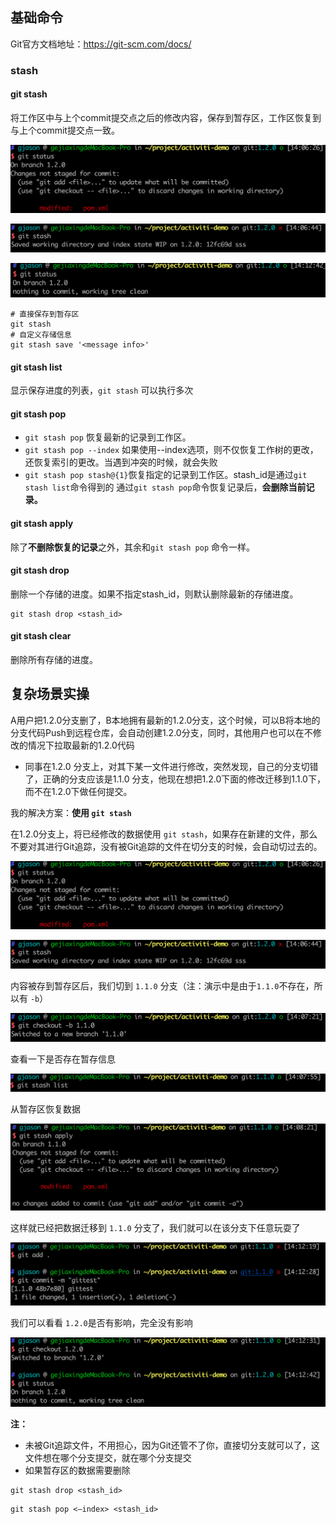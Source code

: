 ## 基础命令

Git官方文档地址：https://git-scm.com/docs/

### stash

#### git stash

将工作区中与上个commit提交点之后的修改内容，保存到暂存区，工作区恢复到与上个commit提交点一致。

![image-20180906142516182](assets/image-20180906142516182.png)

![image-20180906142525888](assets/image-20180906142525888.png)

![image-20180906144456147](assets/image-20180906144456147.png)

```shell
# 直接保存到暂存区
git stash
# 自定义存储信息
git stash save '<message info>'
```

#### git stash list

显示保存进度的列表，`git stash` 可以执行多次

#### git stash pop

- `git stash pop` 恢复最新的记录到工作区。
- `git stash pop --index` 如果使用--index选项，则不仅恢复工作树的更改，还恢复索引的更改。当遇到冲突的时候，就会失败
- `git stash pop stash@{1}`恢复指定的记录到工作区。stash_id是通过`git stash list`命令得到的 
  通过`git stash pop`命令恢复记录后，**会删除当前记录。**

#### git stash apply

除了**不删除恢复的记录**之外，其余和`git stash pop` 命令一样。

#### git stash drop

删除一个存储的进度。如果不指定stash_id，则默认删除最新的存储进度。

```shell
git stash drop <stash_id>
```

#### git stash clear

删除所有存储的进度。

## 复杂场景实操

A用户把1.2.0分支删了，B本地拥有最新的1.2.0分支，这个时候，可以B将本地的分支代码Push到远程仓库，会自动创建1.2.0分支，同时，其他用户也可以在不修改的情况下拉取最新的1.2.0代码

- 同事在1.2.0 分支上，对其下某一文件进行修改，突然发现，自己的分支切错了，正确的分支应该是1.1.0 分支，他现在想把1.2.0下面的修改迁移到1.1.0下，而不在1.2.0下做任何提交。

我的解决方案：**使用 `git stash`**

在1.2.0分支上，将已经修改的数据使用 `git stash`，如果存在新建的文件，那么不要对其进行Git追踪，没有被Git追踪的文件在切分支的时候，会自动切过去的。

![image-20180906142516182](assets/image-20180906142516182.png)

![image-20180906142525888](assets/image-20180906142525888.png)

内容被存到暂存区后，我们切到 `1.1.0` 分支（注：演示中是由于`1.1.0`不存在，所以有 `-b`）

![image-20180906142652035](assets/image-20180906142652035.png)

查看一下是否存在暂存信息

![image-20180906142759736](assets/image-20180906142759736.png)

从暂存区恢复数据

![image-20180906142825765](assets/image-20180906142825765.png)

这样就已经把数据迁移到 `1.1.0` 分支了，我们就可以在该分支下任意玩耍了

![image-20180906142944692](assets/image-20180906142944692.png)

我们可以看看 `1.2.0`是否有影响，完全没有影响

![image-20180906143050064](assets/image-20180906143050064.png)

**注：**

- 未被Git追踪文件，不用担心，因为Git还管不了你，直接切分支就可以了，这文件想在哪个分支提交，就在哪个分支提交
- 如果暂存区的数据需要删除

```shell
git stash drop <stash_id>
```

```shell
git stash pop <–index> <stash_id>

```

